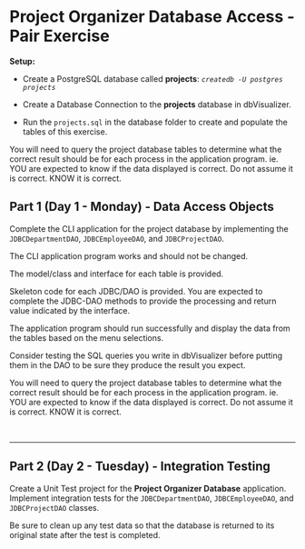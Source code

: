 # Project Organizer Database Access - Pair Exercise

**Setup:** 

* Create a PostgreSQL database called **projects**: _```createdb -U postgres projects```_

* Create a Database Connection to the **projects** database in dbVisualizer.

* Run the `projects.sql` in the database folder to create and populate the tables of this exercise.

You will need to query the project database tables to determine what the correct result should be for each process in the application program.  ie. YOU are expected to know if the data displayed is correct. Do not assume it is correct. KNOW it is correct.
<br/>

## Part 1 (Day 1 - Monday) - Data Access Objects

Complete the CLI application for the project database by implementing the `JDBCDepartmentDAO`, `JDBCEmployeeDAO`, and `JDBCProjectDAO`.

The CLI application program works and should not be changed.

The model/class and interface for each table is  provided.

Skeleton code for each JDBC/DAO is provided. You are expected to complete the JDBC-DAO methods to provide the processing and return value indicated by the interface.

The application program should run successfully and display the data from the tables based on the menu selections.

Consider testing the SQL queries you write in dbVisualizer before putting them in the DAO to be sure they produce the result you expect.

You will need to query the project database tables to determine what the correct result should be for each process in the application program.  ie. YOU are expected to know if the data displayed is correct. Do not assume it is correct. KNOW it is correct.

<br/>

---
## Part 2 (Day 2 - Tuesday) - Integration Testing

Create a Unit Test project for the **Project Organizer Database** application. Implement integration tests for the `JDBCDepartmentDAO`, `JDBCEmployeeDAO`, and `JDBCProjectDAO` classes.

Be sure to clean up any test data so that the database is returned to its original state after the test is completed.
